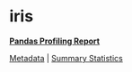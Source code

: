 # iris

[**Pandas Profiling Report**](https://epistasislab.github.io/penn-ml-benchmarks/profile/iris.html)

[Metadata](metadata.yaml) | [Summary Statistics](summary_stats.tsv)

